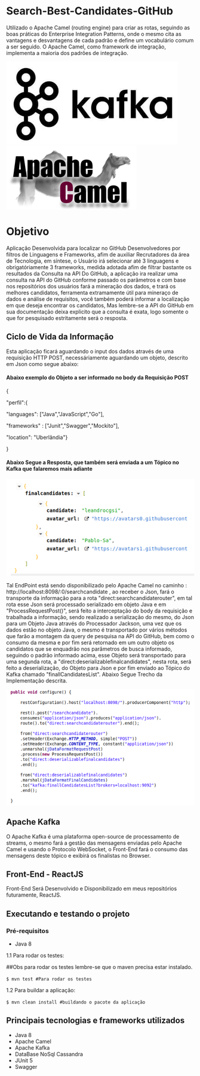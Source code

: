 # Search-Best-Candidates-GitHub
Utilizado o Apache Camel (routing engine) para criar as rotas, seguindo as boas práticas do Enterprise Integration Patterns,
onde o mesmo cita as vantagens e desvantagens de cada padrão e define um vocabulário comum a ser seguido. O Apache Camel, como framework de integração, implementa a maioria dos padrões de integração.

![alt text](img/kafka.jpg) ![alt text](img/camel-logo.png)

# Objetivo
Aplicação Desenvolvida para localizar no GitHub Desenvolvedores por filtros de Linguagens e Frameworks, afim de auxiliar Recrutadores da área de Tecnologia, em síntese, o Usuário irá selecionar até 3 linguagens e obrigatóriamente 3 frameworks, medida adotada afim de filtrar bastante os resultados da Consulta na API Do GitHub, a aplicação ira realizar uma consulta na API do GitHub conforme passado os parâmetros e com base nos repositórios dos usuários fará a mineração dos dados, e trará os melhores candidatos, ferramenta extramamente útil para mineraço de dados e análise de requisitos, você também poderá informar a localização em que deseja encontrar os candidatos, Mas lembre-se a API do GitHub em sua documentação deixa explicito que a consulta é exata, logo somente o que for pesquisado estritamente será o resposta.


## Ciclo de Vida da Informação
Esta aplicação ficará aguardando o input dos dados através de uma requisição HTTP POST, necessáriamente aguardando um objeto, descrito em Json como segue abaixo:

#### Abaixo exemplo do Objeto a ser informado no body da Requisição POST 

{

  "perfil":{
  
  "languages": ["Java","JavaScript","Go"],                                    
                                                                                
  "frameworks" : ["Junit","Swagger","Mockito"],
  
  "location": "Uberlândia"}
  
}


#### Abaixo Segue a Resposta, que também será enviada a um Tópico no Kafka que falaremos mais adiante
![alt text](img/response.png)



   Tal EndPoint está sendo disponibilizado pelo Apache Camel no caminho : http://localhost:8098/:0/searchcandidate , ao receber o Json, fará o transporte da informação para  a rota "direct:searchcandidaterouter", em tal rota esse Json será processado serializado em objeto Java e em "ProcessRequestPost()", será feito a interceptação do body da requisição e trabalhada a informação, sendo realizado a serialização do mesmo, do Json para um Objeto Java através do Processador Jackson, uma vez que os dados estão no objeto Java, o mesmo é transportado por vários métodos que farão a montagem da query de pesquisa na API do GitHub, bem como o consumo da mesma e por fim será retornado em um outro objeto os candidatos que se enquadrão nos parâmetros de busca informado, seguindo o padrão informado acima, esse Objeto será transportado para uma segunda rota, a   "direct:deserializablefinalcandidates", nesta rota, será feito a deserialização, do Objeto para Json e por fim enviado ao Tópico do Kafka chamado "finallCandidatesList". Abaixo Segue Trecho da Implementação descrita.

![alt text](img/ciclodevida.png)

## Apache Kafka
  O Apache Kafka é uma plataforma open-source de processamento de streams, o mesmo fará a gestão das mensagens enviadas pelo Apache Camel e usando o Protocolo WebSocket, o Front-End fará o consumo das mensagens deste tópico e exibirá os finalistas no Browser.

## Front-End  - ReactJS
Front-End Será Desenvolvido e Disponibilizado em meus repositórios futuramente, ReactJS.

## Executando e testando o projeto

### Pré-requisitos
* Java 8

1.1 Para rodar os testes:

##Obs para rodar os testes lembre-se que o maven precisa estar instalado. 

`$ mvn test #Para rodar os testes`

1.2 Para buildar a aplicação:

`$ mvn clean install #buildando o pacote da aplicação`

## Principais tecnologias e frameworks utilizados

- Java 8
- Apache Camel
- Apache Kafka
- DataBase NoSql Cassandra
- JUnit 5
- Swagger

